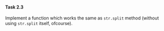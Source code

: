 #### Task 2.3
Implement a function which works the same as `str.split` method
(without using `str.split` itself, ofcourse).
